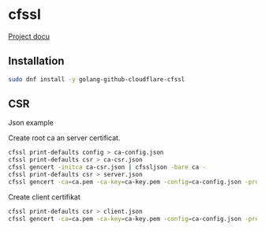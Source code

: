 cfssl
=====

[Project docu](https://github.com/cloudflare/cfssl)


Installation
------------

```bash
sudo dnf install -y golang-github-cloudflare-cfssl
```

CSR
---

Json example

Create root ca an server certificat.

```bash
cfssl print-defaults config > ca-config.json
cfssl print-defaults csr > ca-csr.json
cfssl gencert -initca ca-csr.json | cfssljson -bare ca -
cfssl print-defaults csr > server.json
cfssl gencert -ca=ca.pem -ca-key=ca-key.pem -config=ca-config.json -profile=www server.json | cfssljson -bare server
```

Create client certifikat

```bash
cfssl print-defaults csr > client.json
cfssl gencert -ca=ca.pem -ca-key=ca-key.pem -config=ca-config.json -profile=client client.json | cfssljson -bare client
```
